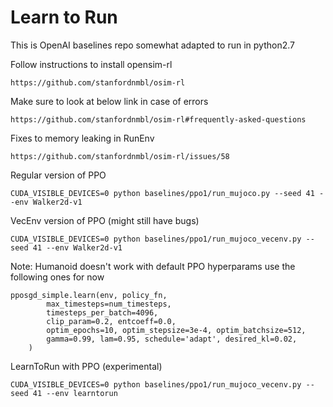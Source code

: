 # Learn to Run

This is OpenAI baselines repo somewhat adapted to run in python2.7

Follow instructions to install opensim-rl

```
https://github.com/stanfordnmbl/osim-rl
```

Make sure to look at below link in case of errors

```
https://github.com/stanfordnmbl/osim-rl#frequently-asked-questions
```

Fixes to memory leaking in RunEnv

```
https://github.com/stanfordnmbl/osim-rl/issues/58
```

Regular version of PPO
```
CUDA_VISIBLE_DEVICES=0 python baselines/ppo1/run_mujoco.py --seed 41 --env Walker2d-v1
```

VecEnv version of PPO (might still have bugs)
```
CUDA_VISIBLE_DEVICES=0 python baselines/ppo1/run_mujoco_vecenv.py --seed 41 --env Walker2d-v1
```

Note: Humanoid doesn't work with default PPO hyperparams use the following ones for now

```
pposgd_simple.learn(env, policy_fn,
        max_timesteps=num_timesteps,
        timesteps_per_batch=4096,
        clip_param=0.2, entcoeff=0.0,
        optim_epochs=10, optim_stepsize=3e-4, optim_batchsize=512,
        gamma=0.99, lam=0.95, schedule='adapt', desired_kl=0.02,
    )
```

LearnToRun with PPO (experimental)
```
CUDA_VISIBLE_DEVICES=0 python baselines/ppo1/run_mujoco_vecenv.py --seed 41 --env learntorun
```
